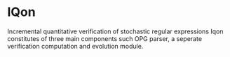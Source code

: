 # IQon
Incremental quantitative verification of stochastic regular expressions
Iqon constitutes of three main components such OPG parser, a seperate verification computation and evolution module.
